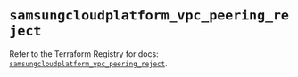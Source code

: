 # `samsungcloudplatform_vpc_peering_reject`

Refer to the Terraform Registry for docs: [`samsungcloudplatform_vpc_peering_reject`](https://registry.terraform.io/providers/samsungsdscloud/samsungcloudplatform/3.13.0/docs/resources/vpc_peering_reject).
